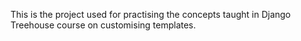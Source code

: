 This is the project used for practising the concepts taught in Django Treehouse course on
customising templates.